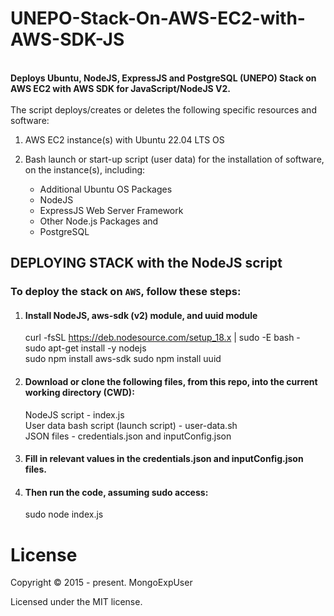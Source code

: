 # UNEPO-Stack-On-AWS-EC2-with-AWS-SDK-JS

<br>
<strong>
Deploys Ubuntu, NodeJS, ExpressJS and PostgreSQL (UNEPO) Stack on AWS EC2 with AWS SDK for JavaScript/NodeJS V2.
</strong>
<br><br>
The  script deploys/creates or deletes the following specific resources and software:

1) AWS EC2 instance(s) with Ubuntu 22.04 LTS OS
                                                                                                                                                 
2) Bash launch or start-up script (user data) for the installation of software, on the instance(s), including:

   -  Additional Ubuntu OS Packages <br>
   -  NodeJS <br>
   -  ExpressJS Web Server Framework <br>
   -  Other Node.js Packages and <br>
   -  PostgreSQL


## DEPLOYING STACK with the NodeJS script

### To deploy the stack  on ```AWS```, follow these steps:

1) #### Install NodeJS, aws-sdk (v2) module, and uuid module
    curl -fsSL https://deb.nodesource.com/setup_18.x | sudo -E bash - <br>
    sudo apt-get install -y nodejs <br>
    sudo npm install aws-sdk
    sudo npm install uuid
    
2) #### Download or clone the following files, from this repo, into the current working directory (CWD): <br>
   NodeJS script - index.js <br>
   User data bash script (launch script)  - user-data.sh <br>
   JSON files  - credentials.json and inputConfig.json <br>

3) #### Fill in relevant values in the credentials.json and inputConfig.json files.<br>

4) #### Then run the code, assuming sudo access: <br>
   sudo node index.js


# License

Copyright © 2015 - present. MongoExpUser

Licensed under the MIT license.
